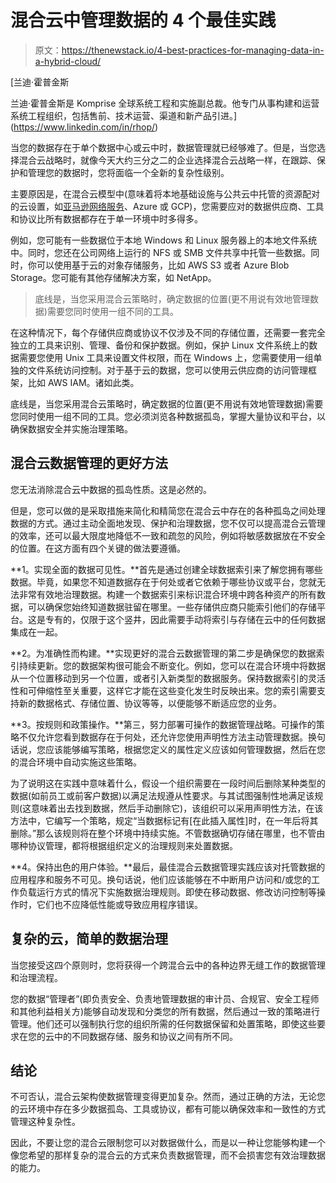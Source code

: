 # 混合云中管理数据的 4 个最佳实践

> 原文：<https://thenewstack.io/4-best-practices-for-managing-data-in-a-hybrid-cloud/>

[](https://www.linkedin.com/in/rhop/)

 [兰迪·霍普金斯

兰迪·霍普金斯是 Komprise 全球系统工程和实施副总裁。他专门从事构建和运营系统工程组织，包括售前、技术运营、渠道和新产品引进。](https://www.linkedin.com/in/rhop/) [](https://www.linkedin.com/in/rhop/)

当您的数据存在于单个数据中心或云中时，数据管理就已经够难了。但是，当您选择混合云战略时，就像今天大约三分之二的企业选择混合云战略一样，在跟踪、保护和管理您的数据时，您将面临一个全新的复杂性级别。

主要原因是，在混合云模型中(意味着将本地基础设施与公共云中托管的资源配对的云设置，如[亚马逊网络服务](https://aws.amazon.com/?utm_content=inline-mention)、Azure 或 GCP)，您需要应对的数据供应商、工具和协议比所有数据都存在于单一环境中时多得多。

例如，您可能有一些数据位于本地 Windows 和 Linux 服务器上的本地文件系统中。同时，您还在公司网络上运行的 NFS 或 SMB 文件共享中托管一些数据。同时，你可以使用基于云的对象存储服务，比如 AWS S3 或者 Azure Blob Storage。您可能有其他存储解决方案，如 NetApp。

> 底线是，当您采用混合云策略时，确定数据的位置(更不用说有效地管理数据)需要您同时使用一组不同的工具。

在这种情况下，每个存储供应商或协议不仅涉及不同的存储位置，还需要一套完全独立的工具来识别、管理、备份和保护数据。例如，保护 Linux 文件系统上的数据需要您使用 Unix 工具来设置文件权限，而在 Windows 上，您需要使用一组单独的文件系统访问控制。对于基于云的数据，您可以使用云供应商的访问管理框架，比如 AWS IAM。诸如此类。

底线是，当您采用混合云策略时，确定数据的位置(更不用说有效地管理数据)需要您同时使用一组不同的工具。您必须浏览各种数据孤岛，掌握大量协议和平台，以确保数据安全并实施治理策略。

## 混合云数据管理的更好方法

您无法消除混合云中数据的孤岛性质。这是必然的。

但是，您可以做的是采取措施来简化和精简您在混合云中存在的各种孤岛之间处理数据的方式。通过主动全面地发现、保护和治理数据，您不仅可以提高混合云管理的效率，还可以最大限度地降低不一致和疏忽的风险，例如将敏感数据放在不安全的位置。在这方面有四个关键的做法要遵循。

**1。实现全面的数据可见性。**首先是通过创建全球数据索引来了解您拥有哪些数据。毕竟，如果您不知道数据存在于何处或者它依赖于哪些协议或平台，您就无法非常有效地治理数据。构建一个数据索引来标识混合环境中跨各种资产的所有数据，可以确保您始终知道数据驻留在哪里。一些存储供应商只能索引他们的存储平台。这是专有的，仅限于这个竖井，因此需要手动将索引与存储在云中的任何数据集成在一起。

**2。为准确性而构建。**实现更好的混合云数据管理的第二步是确保您的数据索引持续更新。您的数据架构很可能会不断变化。例如，您可以在混合环境中将数据从一个位置移动到另一个位置，或者引入新类型的数据服务。保持数据索引的灵活性和可伸缩性至关重要，这样它才能在这些变化发生时反映出来。您的索引需要支持新的数据格式、存储位置、协议等等，以便能够不断适应您的业务。

**3。按规则和政策操作。**第三，努力部署可操作的数据管理战略。可操作的策略不仅允许您看到数据存在于何处，还允许您使用声明性方法主动管理数据。换句话说，您应该能够编写策略，根据您定义的属性定义应该如何管理数据，然后在您的混合环境中自动实施这些策略。

为了说明这在实践中意味着什么，假设一个组织需要在一段时间后删除某种类型的数据(如前员工或前客户数据)以满足法规遵从性要求。与其试图强制性地满足该规则(这意味着出去找到数据，然后手动删除它)，该组织可以采用声明性方法，在该方法中，它编写一个策略，规定“当数据标记有[在此插入属性]时，在一年后将其删除。”那么该规则将在整个环境中持续实施。不管数据确切存储在哪里，也不管由哪种协议管理，都将根据组织定义的治理规则来处置数据。

**4。保持出色的用户体验。**最后，最佳混合云数据管理实践应该对托管数据的应用程序和服务不可见。换句话说，他们应该能够在不中断用户访问和/或您的工作负载运行方式的情况下实施数据治理规则。即使在移动数据、修改访问控制等操作时，它们也不应降低性能或导致应用程序错误。

## 复杂的云，简单的数据治理

当您接受这四个原则时，您将获得一个跨混合云中的各种边界无缝工作的数据管理和治理流程。

您的数据“管理者”(即负责安全、负责地管理数据的审计员、合规官、安全工程师和其他利益相关方)能够自动发现和分类您的所有数据，然后通过一致的策略进行管理。他们还可以强制执行您的组织所需的任何数据保留和处置策略，即使这些要求在您的云中的不同数据存储、服务和协议之间有所不同。

## 结论

不可否认，混合云架构使数据管理变得更加复杂。然而，通过正确的方法，无论您的云环境中存在多少数据孤岛、工具或协议，都有可能以确保效率和一致性的方式管理这种复杂性。

因此，不要让您的混合云限制您可以对数据做什么，而是以一种让您能够构建一个像您希望的那样复杂的混合云的方式来负责数据管理，而不会损害您有效治理数据的能力。

<svg xmlns:xlink="http://www.w3.org/1999/xlink" viewBox="0 0 68 31" version="1.1"><title>Group</title> <desc>Created with Sketch.</desc></svg>